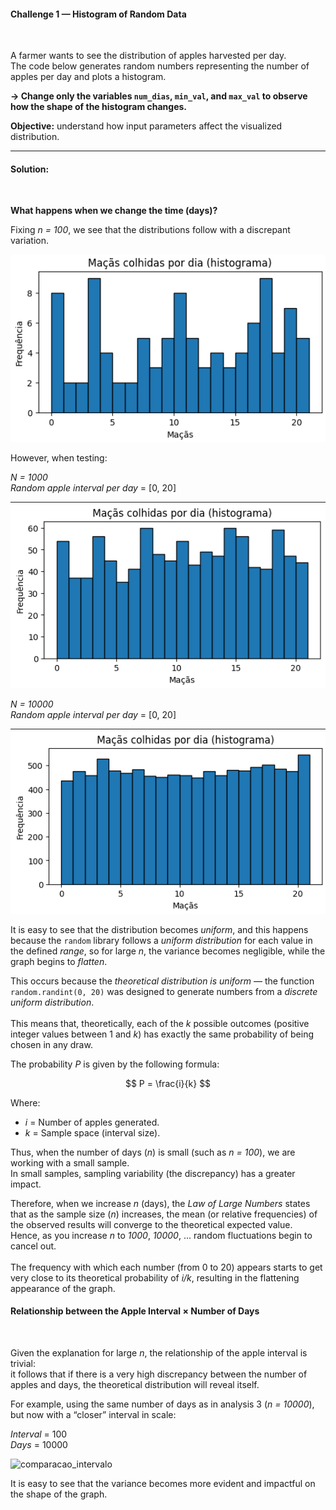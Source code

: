 #### Challenge 1 — Histogram of Random Data
<br>

A farmer wants to see the distribution of apples harvested per day.  
The code below generates random numbers representing the number of apples per day and plots a histogram.

**-> Change only the variables `num_dias`, `min_val`, and `max_val` to observe how the shape of the histogram changes.**

**Objective:** understand how input parameters affect the visualized distribution.

---

#### Solution:
<br>

**What happens when we change the time (days)?**

Fixing *n = 100*, we see that the distributions follow with a discrepant variation.

![n100](source/n100.png)

However, when testing:

*N = 1000*  
*Random apple interval per day* = [0, 20]

![n1000](source/n1000.png)

*N = 10000*  
*Random apple interval per day* = [0, 20]

![n10000](source/n10000.png)

It is easy to see that the distribution becomes *uniform*, and this happens because the `random` library follows a *uniform distribution* for each value in the defined *range*, so for large *n*, the variance becomes negligible, while the graph begins to *flatten*.

This occurs because the *theoretical distribution is uniform* — the function `random.randint(0, 20)` was designed to generate numbers from a *discrete uniform distribution*.<br><br>
This means that, theoretically, each of the *k* possible outcomes (positive integer values between 1 and *k*) has exactly the same probability of being chosen in any draw.

The probability *P* is given by the following formula:

$$
P = \frac{i}{k}
$$

Where:
- *i* = Number of apples generated.  
- *k* = Sample space (interval size).

Thus, when the number of days (*n*) is small (such as *n = 100*), we are working with a small sample.  
In small samples, sampling variability (the discrepancy) has a greater impact.

Therefore, when we increase *n* (days), the *Law of Large Numbers* states that as the sample size (*n*) increases, the mean (or relative frequencies) of the observed results will converge to the theoretical expected value.  
Hence, as you increase *n* to *1000*, *10000*, ... random fluctuations begin to cancel out.<br><br>
The frequency with which each number (from 0 to 20) appears starts to get very close to its theoretical probability of *i/k*, resulting in the flattening appearance of the graph.

#### Relationship between the Apple Interval × Number of Days
<br>

Given the explanation for large *n*, the relationship of the apple interval is trivial:  
it follows that if there is a very high discrepancy between the number of apples and days, the theoretical distribution will reveal itself.

For example, using the same number of days as in analysis 3 (*n = 10000*), but now with a “closer” interval in scale:

*Interval* = 100  
*Days* = 10000

![comparacao_intervalo](url_da_imagem_comparacao)

It is easy to see that the variance becomes more evident and impactful on the shape of the graph.

